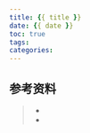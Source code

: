 ```yaml
---
title: {{ title }}
date: {{ date }}
toc: true
tags: 
categories: 
---
```




<!--more-->



## 参考资料

> - []()
> - []()
